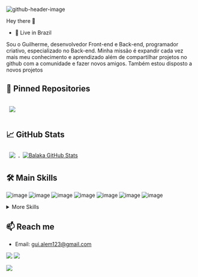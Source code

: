
![github-header-image](https://user-images.githubusercontent.com/69608661/223020936-c95f7c06-2660-4e58-9cdf-10ee320192cf.png)


Hey there 👋
- 📍 Live in Brazil

Sou o Guilherme, desenvolvedor Front-end e Back-end, programador criativo, especializado no Back-end. Minha missão é expandir cada vez mais meu conhecimento e aprendizado além de compartilhar projetos no github com a comunidade e fazer novos amigos. Também estou disposto a novos projetos 

## 📌 Pinned Repositories

<a href="https://github.com/BalakaDEV/https://github.com/BalakaDEV/Projetos-Udemy">
  <img align="center" style="margin:1rem 0.5rem" src="https://github-readme-stats.vercel.app/api/pin/?username=BalakaDEV&repo=Projetos-Udemy&title_color=ffffff&text_color=c9cacc&icon_color=4AB197&bg_color=1A2B34" />
</a>


## 📈 GitHub Stats
<a href="https://github.com/BalakaDEV">
  <img align="center" style="margin:0.5rem" src="https://github-readme-stats.vercel.app/api/top-langs/?username=BalakaDEV&hide=html,css&title_color=ffffff&text_color=c9cacc&icon_color=4AB197&bg_color=1A2B34" />
</a>

<a href="https://github.com/BalakaDEV">
  <img align="center" style="margin:0.5rem" src="https://github-readme-stats.vercel.app/api?username=BalakaDEV&show_icons=true&line_height=27&count_private=true&title_color=ffffff&text_color=c9cacc&icon_color=4AB097&bg_color=1A2B34" alt="Balaka GitHub Stats" />
</a>

 ## **🛠️ Main Skills** 
![image](https://img.shields.io/badge/Lua-2C2D72?style=for-the-badge&logo=lua&logoColor=white)
![image](https://img.shields.io/badge/JavaScript-323330?style=for-the-badge&logo=javascript&logoColor=F7DF1E)
![image](https://img.shields.io/badge/Python-FFD43B?style=for-the-badge&logo=python&logoColor=blue)
![image](https://img.shields.io/badge/HTML5-E34F26?style=for-the-badge&logo=html5&logoColor=white)
![image](https://img.shields.io/badge/CSS3-1572B6?style=for-the-badge&logo=css3&logoColor=white)
![image](https://img.shields.io/badge/MySQL-005C84?style=for-the-badge&logo=mysql&logoColor=white)
![image](https://img.shields.io/badge/Xampp-F37623?style=for-the-badge&logo=xampp&logoColor=white)
  
<details>  
<summary>More Skills</summary>
  
![image](https://img.shields.io/badge/Arduino_IDE-00979D?style=for-the-badge&logo=arduino&logoColor=white)
![image](https://img.shields.io/badge/Arduino-00979D?style=for-the-badge&logo=Arduino&logoColor=white)
![image](https://img.shields.io/badge/Glitch-2800ff?style=for-the-badge&logo=glitch&logoColor=white)
![image](https://img.shields.io/badge/Netlify-00C7B7?style=for-the-badge&logo=netlify&logoColor=white)
![image](https://img.shields.io/badge/Udemy-EC5252?style=for-the-badge&logo=Udemy&logoColor=white)
![image](https://img.shields.io/badge/Django-092E20?style=for-the-badge&logo=django&logoColor=green)
![image](https://img.shields.io/badge/fastapi-109989?style=for-the-badge&logo=FASTAPI&logoColor=white)
![image](https://img.shields.io/badge/Flask-000000?style=for-the-badge&logo=flask&logoColor=white)
![image](https://img.shields.io/badge/Jupyter-F37626.svg?&style=for-the-badge&logo=Jupyter&logoColor=white)
![image](https://img.shields.io/badge/npm-CB3837?style=for-the-badge&logo=npm&logoColor=white)
![image](https://img.shields.io/badge/Selenium-43B02A?style=for-the-badge&logo=Selenium&logoColor=white)
![image](https://img.shields.io/badge/Notepad++-90E59A.svg?style=for-the-badge&logo=notepad%2B%2B&logoColor=black)
![image](https://img.shields.io/badge/sublime_text-%23575757.svg?&style=for-the-badge&logo=sublime-text&logoColor=important)
![image](https://img.shields.io/badge/Notion-000000?style=for-the-badge&logo=notion&logoColor=white)
![image](https://img.shields.io/badge/Trello-0052CC?style=for-the-badge&logo=trello&logoColor=white)
![image](https://img.shields.io/badge/windows%20terminal-4D4D4D?style=for-the-badge&logo=windows%20terminal&logoColor=white)
![image](https://img.shields.io/badge/Node.js-339933?style=for-the-badge&logo=nodedotjs&logoColor=white)
![image](https://img.shields.io/badge/VSCode-0078D4?style=for-the-badge&logo=visual%20studio%20code&logoColor=white)
![image](https://img.shields.io/badge/firebase-ffca28?style=for-the-badge&logo=firebase&logoColor=black)
![image](https://img.shields.io/badge/Numpy-777BB4?style=for-the-badge&logo=numpy&logoColor=white)
![image](https://img.shields.io/badge/Pandas-2C2D72?style=for-the-badge&logo=pandas&logoColor=white)
![image](https://img.shields.io/badge/Todoist-E44332?style=for-the-badge&logo=todoist&logoColor=white)
![image](https://img.shields.io/badge/Windows-0078D6?style=for-the-badge&logo=windows&logoColor=white)
</details>



## **📫 Reach me**
- Email: gui.alem123@gmail.com 
<div> 
  <a href="https://www.youtube.com/channel/UCHA_fmzeUZuE-iGbgI3VkRQ" target="_blank"><img src="https://img.shields.io/badge/YouTube-FF0000?style=for-the-badge&logo=youtube&logoColor=white" target="_blank"></a>
  <a href="https://www.instagram.com/gui_alem/" target="_blank"><img src="https://img.shields.io/badge/-Instagram-%23E4405F?style=for-the-badge&logo=instagram&logoColor=white" target="_blank"></a>

![](https://dcbadge.vercel.app/api/shield/746670069903261696)
 





